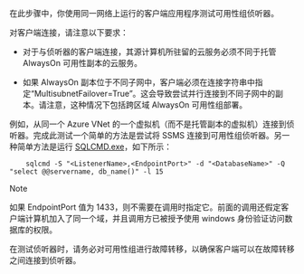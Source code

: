 在此步骤中，你使用同一网络上运行的客户端应用程序测试可用性组侦听器。

对客户端连接，请注意以下要求：

- 对于与侦听器的客户端连接，其源计算机所驻留的云服务必须不同于托管 AlwaysOn 可用性副本的云服务。

- 如果 AlwaysOn 副本位于不同子网中，客户端必须在连接字符串中指定“MultisubnetFailover=True”。这会导致尝试并行连接到不同子网中的副本。请注意，这种情况下包括跨区域 AlwaysOn 可用性组部署。

例如，从同一个 Azure VNet 的一个虚拟机（而不是托管副本的虚拟机）连接到侦听器。完成此测试一个简单的方法是尝试将 SSMS 连接到可用性组侦听器。另一种简单方法是运行 [SQLCMD.exe](https://technet.microsoft.com/zh-cn/library/ms162773.aspx)，如下所示：

        sqlcmd -S "<ListenerName>,<EndpointPort>" -d "<DatabaseName>" -Q "select @@servername, db_name()" -l 15

> [!NOTE]
>如果 EndpointPort 值为 1433，则不需要在调用时指定它。前面的调用还假定客户端计算机加入了同一个域，并且调用方已被授予使用 windows 身份验证访问数据库的权限。

在测试侦听器时，请务必对可用性组进行故障转移，以确保客户端可以在故障转移之间连接到侦听器。

<!---HONumber=70-->